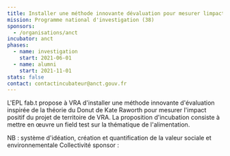 ```yaml
---
title: Installer une méthode innovante dévaluation pour mesurer limpact positif du projet de territoire
mission: Programme national d'investigation (38)
sponsors:
  - /organisations/anct
incubator: anct
phases:
  - name: investigation
    start: 2021-06-01
  - name: alumni
    start: 2021-11-01
stats: false
contact: contactincubateur@anct.gouv.fr
---
```

L'EPL fab.t propose à VRA d'installer une méthode innovante d'évaluation inspirée de la théorie du Donut de Kate Raworth pour mesurer l'impact positif du projet de territoire de VRA. La proposition d'incubation consiste à mettre en œuvre un field test sur la thématique de l'alimentation.

NB : système d'idéation, création et quantification de la valeur sociale et environnementale
Collectivité sponsor : 

